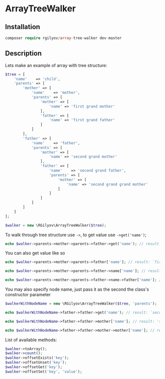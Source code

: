 # ArrayTreeWalker

## Installation ##

```php
composer require rgilyov/array-tree-walker dev-master
```

## Description ##

Lets make an example of array with tree structure:

```php
$tree = [
    'name'    => 'child',
    'parents' => [
        'mother' => [
            'name'    => 'mother',
            'parents' => [
                'mother' => [
                    'name' => 'first grand mother'
                ],
                'father' => [
                    'name' => 'first grand father'
                ]
            ]
        ],
        'father' => [
            'name'    => 'father',
            'parents' => [
                'mother' => [
                    'name' => 'second grand mother'
                ],
                'father' => [
                    'name'    => 'second grand father',
                    'parents' => [
                        'mother' => [
                            'name' => 'second grand grand mother'
                        ]
                    ]
                ]
            ]
        ]
    ]
];

$walker = new \RGilyov\ArrayTreeWalker($tree);
```

To walk through tree structure use `->`, to get value use `->get('name')`;

```php
echo $walker->parents->mother->parents->father->get('name'); // result: `first grand father`
```

You can also get value like so

```php
echo $walker->parents->mother->parents->father['name']; // result: `first grand father`

echo $walker->parents->mother->parents->father->name['name']; // result: `first grand father`

echo $walker->parents->mother->parents->father->name->father['name']; // result: null
```


You may also specify node name, just pass it as the second the class's constructor parameter

```php
$walkerWithNodeName = new \RGilyov\ArrayTreeWalker($tree, 'parents');

echo $walkerWithNodeName->father->father->get('name'); // result: `second grand father`

echo $walkerWithNodeName->father->father->mother['name']; // result: 'second grand grand mother'

echo $walkerWithNodeName->father->father->mother->mother['name']; // result: null
```

List of available methods:

```php
$walker->toArray();
$walker->count();
$walker->offsetExists('key');
$walker->offsetUnset('key');
$walker->offsetGet('key');
$walker->offsetSet('key', 'value');
```
